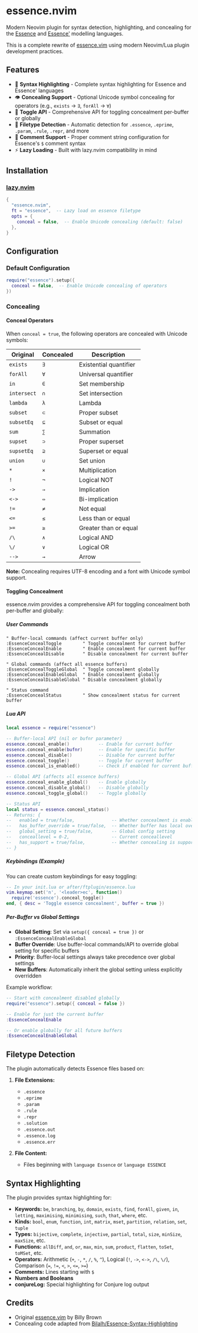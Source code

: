 # essence.nvim

Modern Neovim plugin for syntax detection, highlighting, and concealing for the [Essence](https://conjure.readthedocs.io/en/latest/essence.html) and [Essence'](http://savilerow.cs.st-andrews.ac.uk/index.html) modelling languages.

This is a complete rewrite of [essence.vim](https://github.com/Druid-of-Luhn/essence.vim) using modern Neovim/Lua plugin development practices.

## Features

- 🎨 **Syntax Highlighting** - Complete syntax highlighting for Essence and Essence' languages
- 👁️ **Concealing Support** - Optional Unicode symbol concealing for operators (e.g., `exists` → `∃`, `forAll` → `∀`)
- 🔄 **Toggle API** - Comprehensive API for toggling concealment per-buffer or globally
- 📝 **Filetype Detection** - Automatic detection for `.essence`, `.eprime`, `.param`, `.rule`, `.repr`, and more
- 💬 **Comment Support** - Proper comment string configuration for Essence's `$` comment syntax
- ⚡ **Lazy Loading** - Built with lazy.nvim compatibility in mind

## Installation

### [lazy.nvim](https://github.com/folke/lazy.nvim)

```lua
{
  "essence.nvim",
  ft = "essence",  -- Lazy load on essence filetype
  opts = {
    conceal = false,  -- Enable Unicode concealing (default: false)
  },
}
```

## Configuration

### Default Configuration

```lua
require("essence").setup({
  conceal = false,  -- Enable Unicode concealing of operators
})
```

### Concealing

#### Conceal Operators

When `conceal = true`, the following operators are concealed with Unicode symbols:

| Original    | Concealed | Description            |
| ----------- | --------- | ---------------------- |
| `exists`    | `∃`       | Existential quantifier |
| `forAll`    | `∀`       | Universal quantifier   |
| `in`        | `∈`       | Set membership         |
| `intersect` | `∩`       | Set intersection       |
| `lambda`    | `λ`       | Lambda                 |
| `subset`    | `⊂`       | Proper subset          |
| `subsetEq`  | `⊆`       | Subset or equal        |
| `sum`       | `∑`       | Summation              |
| `supset`    | `⊃`       | Proper superset        |
| `supsetEq`  | `⊇`       | Superset or equal      |
| `union`     | `∪`       | Set union              |
| `*`         | `×`       | Multiplication         |
| `!`         | `¬`       | Logical NOT            |
| `->`        | `⇒`       | Implication            |
| `<->`       | `⇔`       | Bi-implication         |
| `!=`        | `≠`       | Not equal              |
| `<=`        | `≤`       | Less than or equal     |
| `>=`        | `≥`       | Greater than or equal  |
| `/\`        | `∧`       | Logical AND            |
| `\/`        | `∨`       | Logical OR             |
| `-->`       | `→`       | Arrow                  |

**Note:** Concealing requires UTF-8 encoding and a font with Unicode symbol support.

#### Toggling Concealment

essence.nvim provides a comprehensive API for toggling concealment both per-buffer and globally:

##### User Commands

```vim
" Buffer-local commands (affect current buffer only)
:EssenceConcealToggle        " Toggle concealment for current buffer
:EssenceConcealEnable        " Enable concealment for current buffer
:EssenceConcealDisable       " Disable concealment for current buffer

" Global commands (affect all essence buffers)
:EssenceConcealToggleGlobal  " Toggle concealment globally
:EssenceConcealEnableGlobal  " Enable concealment globally
:EssenceConcealDisableGlobal " Disable concealment globally

" Status command
:EssenceConcealStatus        " Show concealment status for current buffer
```

##### Lua API

```lua
local essence = require("essence")

-- Buffer-local API (nil or bufnr parameter)
essence.conceal_enable()           -- Enable for current buffer
essence.conceal_enable(bufnr)      -- Enable for specific buffer
essence.conceal_disable()          -- Disable for current buffer
essence.conceal_toggle()           -- Toggle for current buffer
essence.conceal_is_enabled()       -- Check if enabled for current buffer

-- Global API (affects all essence buffers)
essence.conceal_enable_global()    -- Enable globally
essence.conceal_disable_global()   -- Disable globally
essence.conceal_toggle_global()    -- Toggle globally

-- Status API
local status = essence.conceal_status()
-- Returns: {
--   enabled = true/false,              -- Whether concealment is enabled
--   has_buffer_override = true/false,  -- Whether buffer has local override
--   global_setting = true/false,       -- Global config setting
--   conceallevel = 0-2,                -- Current conceallevel
--   has_support = true/false,          -- Whether concealing is supported
-- }
```

##### Keybindings (Example)

You can create custom keybindings for easy toggling:

```lua
-- In your init.lua or after/ftplugin/essence.lua
vim.keymap.set('n', '<leader>ec', function()
  require('essence').conceal_toggle()
end, { desc = 'Toggle essence concealment', buffer = true })
```

##### Per-Buffer vs Global Settings

- **Global Setting**: Set via `setup({ conceal = true })` or `:EssenceConcealEnableGlobal`
- **Buffer Override**: Use buffer-local commands/API to override global setting for specific buffers
- **Priority**: Buffer-local settings always take precedence over global settings
- **New Buffers**: Automatically inherit the global setting unless explicitly overridden

Example workflow:

```lua
-- Start with concealment disabled globally
require("essence").setup({ conceal = false })

-- Enable for just the current buffer
:EssenceConcealEnable

-- Or enable globally for all future buffers
:EssenceConcealEnableGlobal
```

## Filetype Detection

The plugin automatically detects Essence files based on:

1. **File Extensions:**
   - `.essence`
   - `.eprime`
   - `.param`
   - `.rule`
   - `.repr`
   - `.solution`
   - `.essence.out`
   - `.essence.log`
   - `.essence.err`

2. **File Content:**
   - Files beginning with `language Essence` or `language ESSENCE`

## Syntax Highlighting

The plugin provides syntax highlighting for:

- **Keywords:** `be`, `branching`, `by`, `domain`, `exists`, `find`, `forAll`, `given`, `in`, `letting`, `maximising`, `minimising`, `such`, `that`, `where`, etc.
- **Kinds:** `bool`, `enum`, `function`, `int`, `matrix`, `mset`, `partition`, `relation`, `set`, `tuple`
- **Types:** `bijective`, `complete`, `injective`, `partial`, `total`, `size`, `minSize`, `maxSize`, etc.
- **Functions:** `allDiff`, `and`, `or`, `max`, `min`, `sum`, `product`, `flatten`, `toSet`, `toMSet`, etc.
- **Operators:** Arithmetic (`+`, `-`, `*`, `/`, `%`, `^`), Logical (`!`, `->`, `<->`, `/\`, `\/`), Comparison (`=`, `!=`, `<`, `>`, `<=`, `>=`)
- **Comments:** Lines starting with `$`
- **Numbers and Booleans**
- **conjureLog:** Special highlighting for Conjure log output

## Credits

- Original [essence.vim](https://github.com/Druid-of-Luhn/essence.vim) by Billy Brown
- Concealing code adapted from [Bilalh/Essence-Syntax-Highlighting](https://github.com/Bilalh/Essence-Syntax-Highlighting)

